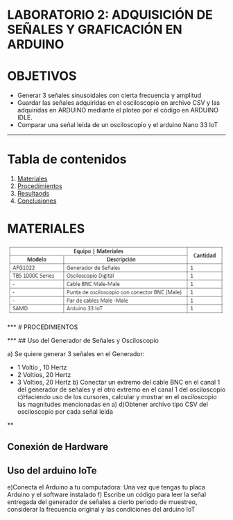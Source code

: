 # **LABORATORIO 2: ADQUISICIÓN DE SEÑALES Y GRAFICACIÓN EN ARDUINO**

# OBJETIVOS
- Generar 3 señales sinusoidales con cierta frecuencia y amplitud 
- Guardar las señales adquiridas en el osciloscopio en archivo CSV y las adquiridas en ARDUINO mediante el ploteo por el código en ARDUINO IDLE.
- Comparar una señal leída de un osciloscopio y el arduino Nano 33 IoT 

***

# **Tabla de contenidos**

1. [Materiales](#id3)
2. [Procedimientos](#id4)
3. [Resultaods](#id5)
4. [Conclusiones](#id6)

# MATERIALES <a name="id3"></a>
<p align="justify">
<p align="center"><img src="/Imagenes/materiales_lab2.png"></p>
</p>
***
# PROCEDIMIENTOS <a name="id4"></a>
<p align="justify">

</p>
***
## Uso del Generador de Señales y Osciloscopio<br>

a) Se quiere generar 3 señales en el Generador:
- 1 Voltio , 10 Hertz 
- 2 Voltios, 20 Hertz
- 3 Voltios, 20 Hertz 
b) Conectar un extremo del cable BNC en el canal 1 del generador de señales y el otro extremo en el canal 1 del osciloscopio
c)Haciendo uso de los cursores, calcular y mostrar en el osciloscopio las magnitudes mencionadas en a)
d)Obtener archivo tipo CSV del osciloscopio por cada señal leída 
  
**
## Conexión de Hardware<br>
  

## Uso del arduino IoTe<br>
  
e)Conecta el Arduino a tu computadora: Una vez que tengas tu placa Arduino y el software instalado
f) Escribe un código para leer la señal entregada del generador de señales a cierto periodo de muestreo, considerar la frecuencia original y las condiciones del arduino IoT 




